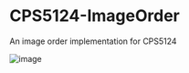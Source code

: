 # CPS5124-ImageOrder
An image order implementation for CPS5124

![image](https://imgur.com/YVKSpz8 "4096 samples per pixel, 512x512")

